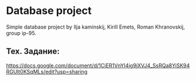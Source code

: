 # Database project
Simple database project by Ilja kaminskij, Kirill Emets, Roman Khranovskij, group ip-95.

## Тех. Задание:
https://docs.google.com/document/d/1CjER1VnYI4jg9jXVJ4_SsRQa8YiSK94RGUlt0KSqMLs/edit?usp=sharing
